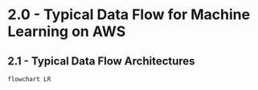 # 2.0 - Typical Data Flow for Machine Learning on AWS

## 2.1 - Typical Data Flow Architectures

```mermaid
flowchart LR


```
